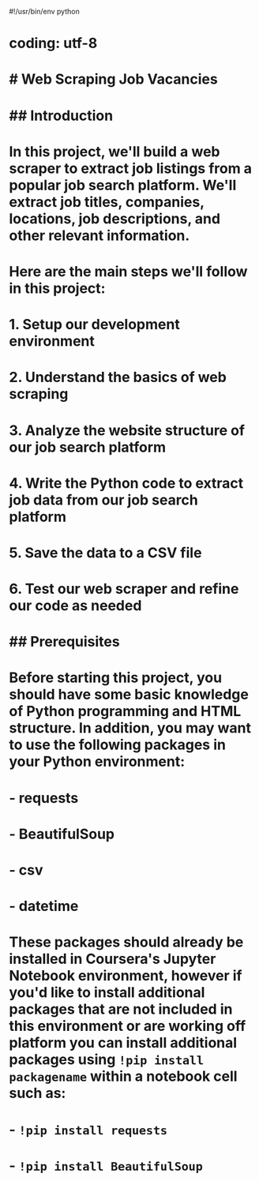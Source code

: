 #!/usr/bin/env python
# coding: utf-8

# # Web Scraping Job Vacancies
# ## Introduction
# 
# In this project, we'll build a web scraper to extract job listings from a popular job search platform. We'll extract job titles, companies, locations, job descriptions, and other relevant information.
# 
# Here are the main steps we'll follow in this project:
# 
# 1. Setup our development environment
# 2. Understand the basics of web scraping
# 3. Analyze the website structure of our job search platform
# 4. Write the Python code to extract job data from our job search platform
# 5. Save the data to a CSV file
# 6. Test our web scraper and refine our code as needed
# 
# ## Prerequisites
# 
# Before starting this project, you should have some basic knowledge of Python programming and HTML structure. In addition, you may want to use the following packages in your Python environment:
# 
# - requests
# - BeautifulSoup
# - csv
# - datetime
# 
# These packages should already be installed in Coursera's Jupyter Notebook environment, however if you'd like to install additional packages that are not included in this environment or are working off platform you can install additional packages using `!pip install packagename` within a notebook cell such as:
# 
# - `!pip install requests`
# - `!pip install BeautifulSoup`
